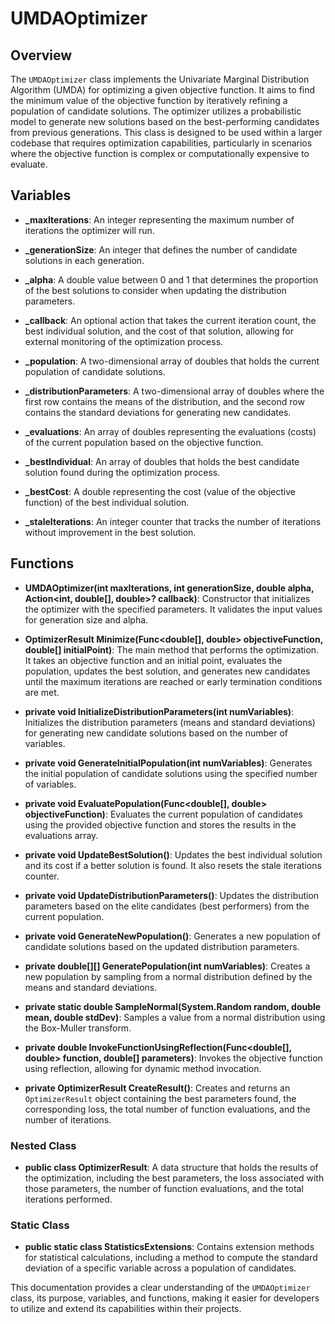 # UMDAOptimizer

## Overview
The `UMDAOptimizer` class implements the Univariate Marginal Distribution Algorithm (UMDA) for optimizing a given objective function. It aims to find the minimum value of the objective function by iteratively refining a population of candidate solutions. The optimizer utilizes a probabilistic model to generate new solutions based on the best-performing candidates from previous generations. This class is designed to be used within a larger codebase that requires optimization capabilities, particularly in scenarios where the objective function is complex or computationally expensive to evaluate.

## Variables

- **_maxIterations**: An integer representing the maximum number of iterations the optimizer will run.
- **_generationSize**: An integer that defines the number of candidate solutions in each generation.
- **_alpha**: A double value between 0 and 1 that determines the proportion of the best solutions to consider when updating the distribution parameters.
- **_callback**: An optional action that takes the current iteration count, the best individual solution, and the cost of that solution, allowing for external monitoring of the optimization process.
  
- **_population**: A two-dimensional array of doubles that holds the current population of candidate solutions.
- **_distributionParameters**: A two-dimensional array of doubles where the first row contains the means of the distribution, and the second row contains the standard deviations for generating new candidates.
- **_evaluations**: An array of doubles representing the evaluations (costs) of the current population based on the objective function.
- **_bestIndividual**: An array of doubles that holds the best candidate solution found during the optimization process.
- **_bestCost**: A double representing the cost (value of the objective function) of the best individual solution.
- **_staleIterations**: An integer counter that tracks the number of iterations without improvement in the best solution.

## Functions

- **UMDAOptimizer(int maxIterations, int generationSize, double alpha, Action<int, double[], double>? callback)**: Constructor that initializes the optimizer with the specified parameters. It validates the input values for generation size and alpha.

- **OptimizerResult Minimize(Func<double[], double> objectiveFunction, double[] initialPoint)**: The main method that performs the optimization. It takes an objective function and an initial point, evaluates the population, updates the best solution, and generates new candidates until the maximum iterations are reached or early termination conditions are met.

- **private void InitializeDistributionParameters(int numVariables)**: Initializes the distribution parameters (means and standard deviations) for generating new candidate solutions based on the number of variables.

- **private void GenerateInitialPopulation(int numVariables)**: Generates the initial population of candidate solutions using the specified number of variables.

- **private void EvaluatePopulation(Func<double[], double> objectiveFunction)**: Evaluates the current population of candidates using the provided objective function and stores the results in the evaluations array.

- **private void UpdateBestSolution()**: Updates the best individual solution and its cost if a better solution is found. It also resets the stale iterations counter.

- **private void UpdateDistributionParameters()**: Updates the distribution parameters based on the elite candidates (best performers) from the current population.

- **private void GenerateNewPopulation()**: Generates a new population of candidate solutions based on the updated distribution parameters.

- **private double[][] GeneratePopulation(int numVariables)**: Creates a new population by sampling from a normal distribution defined by the means and standard deviations.

- **private static double SampleNormal(System.Random random, double mean, double stdDev)**: Samples a value from a normal distribution using the Box-Muller transform.

- **private double InvokeFunctionUsingReflection(Func<double[], double> function, double[] parameters)**: Invokes the objective function using reflection, allowing for dynamic method invocation.

- **private OptimizerResult CreateResult()**: Creates and returns an `OptimizerResult` object containing the best parameters found, the corresponding loss, the total number of function evaluations, and the number of iterations.

### Nested Class

- **public class OptimizerResult**: A data structure that holds the results of the optimization, including the best parameters, the loss associated with those parameters, the number of function evaluations, and the total iterations performed.

### Static Class

- **public static class StatisticsExtensions**: Contains extension methods for statistical calculations, including a method to compute the standard deviation of a specific variable across a population of candidates.

This documentation provides a clear understanding of the `UMDAOptimizer` class, its purpose, variables, and functions, making it easier for developers to utilize and extend its capabilities within their projects.